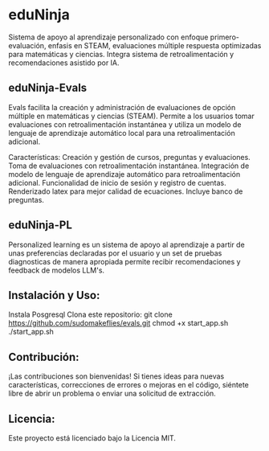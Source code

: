 # eduNinja
Sistema de apoyo al aprendizaje personalizado con enfoque primero-evaluación, enfasis en STEAM, evaluaciones múltiple respuesta optimizadas para matemáticas y ciencias. Integra sistema de retroalimentación y recomendaciones asistido por IA.


## eduNinja-Evals
Evals facilita la creación y administración de evaluaciones de opción múltiple en matemáticas y ciencias (STEAM). Permite a los usuarios tomar evaluaciones con retroalimentación instantánea y utiliza un modelo de lenguaje de aprendizaje automático local para una retroalimentación adicional.

Características:
Creación y gestión de cursos, preguntas y evaluaciones.
Toma de evaluaciones con retroalimentación instantánea.
Integración de modelo de lenguaje de aprendizaje automático para retroalimentación adicional.
Funcionalidad de inicio de sesión y registro de cuentas.
Renderizado latex para mejor calidad de ecuaciones.
Incluye banco de preguntas.

## eduNinja-PL
Personalized learning es un sistema de apoyo al aprendizaje a partir de unas preferencias declaradas por el usuario y un set de pruebas diagnosticas de manera apropiada permite recibir recomendaciones y feedback de modelos LLM's. 

## Instalación y Uso:
Instala Posgresql
Clona este repositorio: git clone https://github.com/sudomakeflies/evals.git
chmod +x start_app.sh
./start_app.sh

## Contribución:
¡Las contribuciones son bienvenidas! Si tienes ideas para nuevas características, correcciones de errores o mejoras en el código, siéntete libre de abrir un problema o enviar una solicitud de extracción.

## Licencia:
Este proyecto está licenciado bajo la Licencia MIT.
